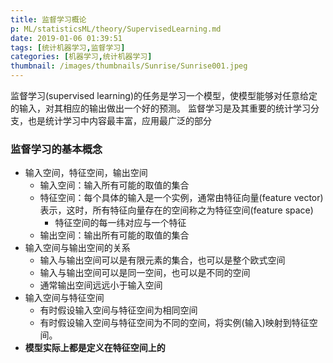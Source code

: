 ```yaml
---
title: 监督学习概论
p: ML/statisticsML/theory/SupervisedLearning.md
date: 2019-01-06 01:39:51
tags: [统计机器学习,监督学习]
categories: [机器学习,统计机器学习]
thumbnail: /images/thumbnails/Sunrise/Sunrise001.jpeg
---
```

监督学习(supervised learning)的任务是学习一个模型，使模型能够对任意给定的输入，对其相应的输出做出一个好的预测。
监督学习是及其重要的统计学习分支，也是统计学习中内容最丰富，应用最广泛的部分
<!-- more -->

### 监督学习的基本概念
* 输入空间，特征空间，输出空间
  * 输入空间：输入所有可能的取值的集合
  * 特征空间：每个具体的输入是一个实例，通常由特征向量(feature vector)表示，这时，所有特征向量存在的空间称之为特征空间(feature space)
    * 特征空间的每一纬对应与一个特征
  * 输出空间：输出所有可能的取值的集合
* 输入空间与输出空间的关系
  * 输入与输出空间可以是有限元素的集合，也可以是整个欧式空间
  * 输入与输出空间可以是同一空间，也可以是不同的空间
  * 通常输出空间远远小于输入空间
* 输入空间与特征空间
  * 有时假设输入空间与特征空间为相同空间
  * 有时假设输入空间与特征空间为不同的空间，将实例(输入)映射到特征空间。
* **模型实际上都是定义在特征空间上的**
